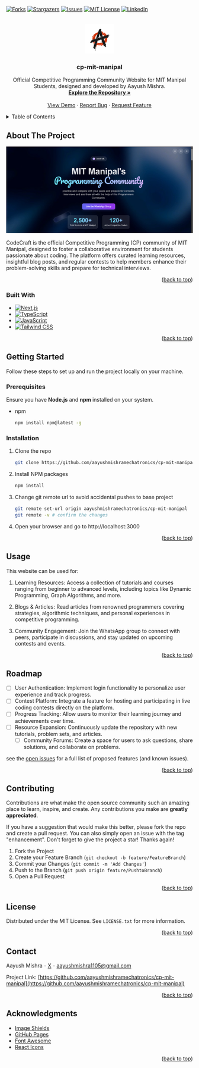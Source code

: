 <a id="readme-top"></a>

<!-- PROJECT SHIELDS -->
<!--
*** I'm using markdown "reference style" links for readability.
*** Reference links are enclosed in brackets [ ] instead of parentheses ( ).
*** See the bottom of this document for the declaration of the reference variables
*** for contributors-url, forks-url, etc. This is an optional, concise syntax you may use.
*** https://www.markdownguide.org/basic-syntax/#reference-style-links
-->
[![Forks][forks-shield]][forks-url]
[![Stargazers][stars-shield]][stars-url]
[![Issues][issues-shield]][issues-url]
[![MIT License][license-shield]][license-url]
[![LinkedIn][linkedin-shield]][linkedin-url]



<!-- PROJECT LOGO -->
<br />
<div align="center">
  <a href="https://github.com/aayushmishramechatronics/cp-mit-manipal">
    <img src="images/logo.png" alt="Logo" width="80" height="80">
  </a>

<h3 align="center">cp-mit-manipal</h3>

  <p align="center">
    Official Competitive Programming Community Website for MIT Manipal Students, designed and developed by Aayush Mishra.
    <br />
    <a href="https://github.com/aayushmishramechatronics/cp-mit-manipal"><strong>Explore the Repository »</strong></a>
    <br />
    <br />
    <a href="https://cp-mit-manipal.vercel.app/">View Demo</a>
    &middot;
    <a href="https://github.com/aayushmishramechatronics/cp-mit-manipal/issues/new?labels=bug&template=bug-report---.md">Report Bug</a>
    &middot;
    <a href="https://github.com/aayushmishramechatronics/cp-mit-manipal/issues/new?labels=enhancement&template=feature-request---.md">Request Feature</a>
  </p>
</div>



<!-- TABLE OF CONTENTS -->
<details>
  <summary>Table of Contents</summary>
  <ol>
    <li>
      <a href="#about-the-project">About The Project</a>
      <ul>
        <li><a href="#built-with">Built With</a></li>
      </ul>
    </li>
    <li>
      <a href="#getting-started">Getting Started</a>
      <ul>
        <li><a href="#prerequisites">Prerequisites</a></li>
        <li><a href="#installation">Installation</a></li>
      </ul>
    </li>
    <li><a href="#usage">Usage</a></li>
    <li><a href="#roadmap">Roadmap</a></li>
    <li><a href="#contributing">Contributing</a></li>
    <li><a href="#license">License</a></li>
    <li><a href="#contact">Contact</a></li>
    <li><a href="#acknowledgments">Acknowledgments</a></li>
  </ol>
</details>



<!-- ABOUT THE PROJECT -->
## About The Project

[![Product Name Screen Shot][product-screenshot]](https://example.com)

CodeCraft is the official Competitive Programming (CP) community of MIT Manipal, designed to foster a collaborative environment for students passionate about coding. The platform offers curated learning resources, insightful blog posts, and regular contests to help members enhance their problem-solving skills and prepare for technical interviews.


<p align="right">(<a href="#readme-top">back to top</a>)</p>



### Built With

* [![Next.js][Next.js]][Next-url]
* [![TypeScript][TypeScript]][TypeScript-url]
* [![JavaScript][JavaScript]][JavaScript-url]
* [![Tailwind CSS][Tailwind]][Tailwind-url]

<p align="right">(<a href="#readme-top">back to top</a>)</p>



<!-- GETTING STARTED -->
## Getting Started

Follow these steps to set up and run the project locally on your machine.

### Prerequisites

Ensure you have **Node.js** and **npm** installed on your system.

* npm
  ```sh
  npm install npm@latest -g
  ```

### Installation

1. Clone the repo
   ```sh
   git clone https://github.com/aayushmishramechatronics/cp-mit-manipal.git
   ```
2. Install NPM packages
   ```sh
   npm install
   ```
3. Change git remote url to avoid accidental pushes to base project
   ```sh
   git remote set-url origin aayushmishramechatronics/cp-mit-manipal
   git remote -v # confirm the changes
   ```
4. Open your browser and go to http://localhost:3000
   
<p align="right">(<a href="#readme-top">back to top</a>)</p>



<!-- USAGE EXAMPLES -->
## Usage

This website can be used for:

1. Learning Resources: Access a collection of tutorials and courses ranging from beginner to advanced levels, including topics like Dynamic Programming, Graph Algorithms, and more.

2. Blogs & Articles: Read articles from renowned programmers covering strategies, algorithmic techniques, and personal experiences in competitive programming.

4. Community Engagement: Join the WhatsApp group to connect with peers, participate in discussions, and stay updated on upcoming contests and events.

<p align="right">(<a href="#readme-top">back to top</a>)</p>



<!-- ROADMAP -->
## Roadmap

- [ ] User Authentication: Implement login functionality to personalize user experience and track progress.
- [ ] Contest Platform: Integrate a feature for hosting and participating in live coding contests directly on the platform.
- [ ] Progress Tracking: Allow users to monitor their learning journey and achievements over time.
- [ ] Resource Expansion: Continuously update the repository with new tutorials, problem sets, and articles.
    - [ ] Community Forums: Create a space for users to ask questions, share solutions, and collaborate on problems.

see the [open issues](https://github.com/aayushmishramechatronics/cp-mit-manipal/issues) for a full list of proposed features (and known issues).

<p align="right">(<a href="#readme-top">back to top</a>)</p>



<!-- CONTRIBUTING -->
## Contributing

Contributions are what make the open source community such an amazing place to learn, inspire, and create. Any contributions you make are **greatly appreciated**.

If you have a suggestion that would make this better, please fork the repo and create a pull request. You can also simply open an issue with the tag "enhancement".
Don't forget to give the project a star! Thanks again!

1. Fork the Project
2. Create your Feature Branch (`git checkout -b feature/FeatureBranch`)
3. Commit your Changes (`git commit -m 'Add Changes'`)
4. Push to the Branch (`git push origin feature/PushtoBranch`)
5. Open a Pull Request

<p align="right">(<a href="#readme-top">back to top</a>)</p>


<!-- LICENSE -->
## License

Distributed under the MIT License. See `LICENSE.txt` for more information.

<p align="right">(<a href="#readme-top">back to top</a>)</p>



<!-- CONTACT -->
## Contact

Aayush Mishra - [X](https://x.com/AayushMish33852) - aayushmishra1105@gmail.com

Project Link: [https://github.com/aayushmishramechatronics/cp-mit-manipal](https://github.com/aayushmishramechatronics/cp-mit-manipal)

<p align="right">(<a href="#readme-top">back to top</a>)</p>



<!-- ACKNOWLEDGMENTS -->
## Acknowledgments

* [Image Shields](https://shields.io/)
* [GitHub Pages](https://pages.github.com)
* [Font Awesome](https://fontawesome.com)
* [React Icons](https://react-icons.github.io/react-icons/search)

<p align="right">(<a href="#readme-top">back to top</a>)</p>



<!-- MARKDOWN LINKS & IMAGES -->
<!-- https://www.markdownguide.org/basic-syntax/#reference-style-links -->
[forks-shield]: https://img.shields.io/github/forks/aayushmishramechatronics/cp-mit-manipal.svg?style=for-the-badge
[forks-url]: https://github.com/aayushmishramechatronics/cp-mit-manipal/network/members
[stars-shield]: https://img.shields.io/github/stars/aayushmishramechatronics/cp-mit-manipal.svg?style=for-the-badge
[stars-url]: https://github.com/aayushmishramechatronics/cp-mit-manipal/stargazers
[issues-shield]: https://img.shields.io/github/issues/aayushmishramechatronics/cp-mit-manipal.svg?style=for-the-badge
[issues-url]: https://github.com/aayushmishramechatronics/cp-mit-manipal/issues
[license-shield]: https://img.shields.io/github/license/aayushmishramechatronics/cp-mit-manipal.svg?style=for-the-badge
[license-url]: https://github.com/aayushmishramechatronics/cp-mit-manipal/blob/master/LICENSE.txt
[linkedin-shield]: https://img.shields.io/badge/-LinkedIn-black.svg?style=for-the-badge&logo=linkedin&colorB=555
[linkedin-url]: https://www.linkedin.com/in/aayush-anil-mishra/
[product-screenshot]: images/screenshots.png
[Next.js]: https://img.shields.io/badge/Next.js-000000?style=for-the-badge&logo=next.js&logoColor=white
[Next-url]: https://nextjs.org/
[TypeScript]: https://img.shields.io/badge/TypeScript-3178C6?style=for-the-badge&logo=typescript&logoColor=white
[TypeScript-url]: https://www.typescriptlang.org/
[JavaScript]: https://img.shields.io/badge/JavaScript-F7DF1E?style=for-the-badge&logo=javascript&logoColor=black
[JavaScript-url]: https://developer.mozilla.org/en-US/docs/Web/JavaScript
[Tailwind]: https://img.shields.io/badge/Tailwind_CSS-38B2AC?style=for-the-badge&logo=tailwind-css&logoColor=white
[Tailwind-url]: https://tailwindcss.com/
